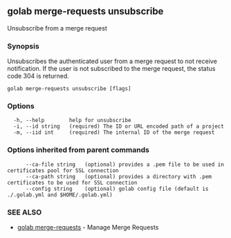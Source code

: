 ## golab merge-requests unsubscribe

Unsubscribe from a merge request

### Synopsis


Unsubscribes the authenticated user from a merge request to not receive notification. If the user is not subscribed to the merge request, the status code 304 is returned.

```
golab merge-requests unsubscribe [flags]
```

### Options

```
  -h, --help        help for unsubscribe
  -i, --id string   (required) The ID or URL encoded path of a project
  -m, --iid int     (required) The internal ID of the merge request
```

### Options inherited from parent commands

```
      --ca-file string   (optional) provides a .pem file to be used in certificates pool for SSL connection
      --ca-path string   (optional) provides a directory with .pem certificates to be used for SSL connection
      --config string    (optional) golab config file (default is ./.golab.yml and $HOME/.golab.yml)
```

### SEE ALSO
* [golab merge-requests](golab_merge-requests.md)	 - Manage Merge Requests

